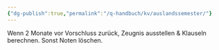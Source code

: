 ```yaml
---
{"dg-publish":true,"permalink":"/q-handbuch/kv/auslandssemester/"}
---
```


Wenn 2 Monate vor Vorschluss zurück, Zeugnis ausstellen & Klauseln berechnen.
Sonst Noten löschen.